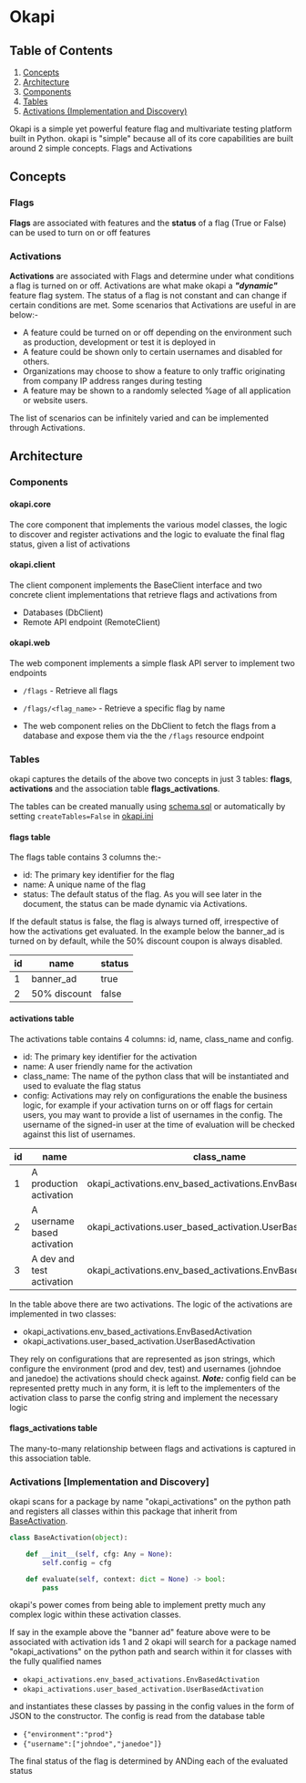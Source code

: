 # Okapi
## Table of Contents

1. [Concepts](#concepts)
2. [Architecture](#architecture)
  3. [Components](#components)
  4. [Tables](#tables)
  5. [Activations (Implementation and Discovery)](#activations-implementation-and-discovery)

Okapi is a simple yet powerful feature flag and multivariate testing platform built in Python. okapi is "simple" because all of its core
capabilities are built around 2 simple concepts. Flags and Activations


## Concepts
### Flags

**Flags** are associated with features and the **status** of a flag (True or False) can be used to turn on or off
features

### Activations
**Activations** are associated with Flags and determine under what conditions a flag is turned on or off. Activations are
what make okapi a **_"dynamic"_** feature flag system. The status of a flag is not constant and can change if 
certain conditions are met. Some scenarios that Activations are useful in are below:-
- A feature could be turned on or off depending on the environment such as production, development or test it is 
deployed in
- A feature could be shown only to certain usernames and disabled for others.
- Organizations may choose to show a feature to only traffic originating from company IP address ranges during testing
- A feature may be shown to a randomly selected %age of all application or website users.

The list of scenarios can be infinitely varied and can be implemented through Activations.

## Architecture

### Components

#### okapi.core

The core component that implements the various model classes, the logic to discover and register activations and the
logic to evaluate the final flag status, given a list of activations

#### okapi.client

The client component implements the BaseClient interface and two concrete client implementations that retrieve flags and
activations from

- Databases (DbClient)
- Remote API endpoint (RemoteClient)

#### okapi.web

The web component implements a simple flask API server to implement two endpoints

- `/flags` - Retrieve all flags
- `/flags/<flag_name>` - Retrieve a specific flag by name

- The web component relies on the DbClient to fetch the flags from a database and expose them via the the `/flags`
  resource endpoint

### Tables
okapi captures the details of the above two concepts in just 3 tables: **flags**, **activations** and the association table
**flags_activations**. 

The tables can be created manually using [schema.sql](schema.sql) or automatically by setting
`createTables=False` in [okapi.ini](okapi.ini)

#### flags table

The flags table contains 3 columns the:-

- id: The primary key identifier for the flag
- name: A unique name of the flag
- status: The default status of the flag. As you will see later in the document, the status can be made dynamic via
  Activations.

If the default status is false, the flag is always turned off, irrespective of how the activations get evaluated.
In the example below the banner_ad is turned on by default, while the 50% discount coupon is always disabled.

| id 	| name         	| status 	|
|----	|--------------	|--------	|
| 1  	| banner_ad    	| true   	|
| 2  	| 50% discount 	| false  	|

#### activations table
The activations table contains 4 columns: id, name, class_name and config.
- id: The primary key identifier for the activation
- name: A user friendly name  for the activation
- class_name: The name of the python class that will be instantiated and used to evaluate the flag status
- config: Activations may rely on configurations the enable the business logic, for example if your activation turns on 
or off flags for certain users, you may want to provide a list of usernames in the config. The username of the signed-in
user at the time of evaluation will be checked against this list of usernames.

| id 	 | name 	                           | class_name 	                                                 | config 	                           |
|------|----------------------------------|--------------------------------------------------------------|------------------------------------|
| 1	   | A production activation         | 	okapi_activations.env_based_activations.EnvBasedActivation  | {"environment":"prod"}             |
| 2	   | A username based activation      | 	okapi_activations.user_based_activation.UserBasedActivation | {"username":["johndoe","janedoe"]} |
| 3	   | A dev and test activation | 	okapi_activations.env_based_activations.EnvBasedActivation  | {"environment":["dev", "test"]}    |

In the table above there are two activations. The logic of the activations are implemented in two classes:
- okapi_activations.env_based_activations.EnvBasedActivation
- okapi_activations.user_based_activation.UserBasedActivation

They rely on configurations that are represented as json strings, which configure the environment (prod and dev, test)
and usernames (johndoe and janedoe) the activations should check against. **_Note:_** config field can be represented
pretty much in any form, it is left to the implementers of the activation
class to parse the config string and implement the necessary logic

#### flags_activations table
The many-to-many relationship between flags and activations is captured in this association table.

### Activations [Implementation and Discovery]

okapi scans for a package by name "okapi_activations" on the python path and registers all classes within this package
that inherit from [BaseActivation](src/okapi/core/__init__.py).

```python
class BaseActivation(object):

    def __init__(self, cfg: Any = None):
        self.config = cfg

    def evaluate(self, context: dict = None) -> bool:
        pass
```
okapi's power comes from being able to implement pretty much any complex logic within these activation classes. 

If say in the example above the "banner ad" feature above were to be associated with activation ids 1 and 2
okapi will search for a package named "okapi_activations" on the python path and search within it for classes with the 
fully qualified names
- `okapi_activations.env_based_activations.EnvBasedActivation` 
- `okapi_activations.user_based_activation.UserBasedActivation`

and instantiates these classes by passing in the config values in the form of JSON to the constructor. The config is
read from the database table

- `{"environment":"prod"}`
- `{"username":["johndoe","janedoe"]}`

The final status of the flag is determined by ANDing each of the evaluated status